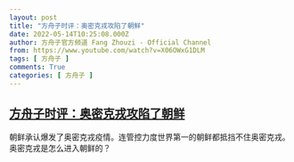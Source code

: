 ```yaml
---
layout: post
title: "方舟子时评：奥密克戎攻陷了朝鲜"
date: 2022-05-14T10:25:08.000Z
author: 方舟子官方频道 Fang Zhouzi - Official Channel
from: https://www.youtube.com/watch?v=X06OWxG1DLM
tags: [ 方舟子 ]
comments: True
categories: [ 方舟子 ]
---
```

<!--1652523908000-->
[方舟子时评：奥密克戎攻陷了朝鲜](https://www.youtube.com/watch?v=X06OWxG1DLM)
------

<div>
朝鲜承认爆发了奥密克戎疫情。连管控力度世界第一的朝鲜都抵挡不住奥密克戎。奥密克戎是怎么进入朝鲜的？
</div>
